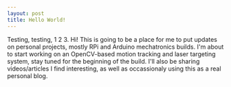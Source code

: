 ```yaml
---
layout: post
title: Hello World!
---
```


Testing, testing, 1 2 3. Hi! This is going to be a place for me to put updates on personal projects, mostly RPi and Arduino mechatronics builds. 
I'm about to start working on an OpenCV-based motion tracking and laser targeting system, stay tuned for the beginning of the build.
I'll also be sharing videos/articles I find interesting, as well as occassionaly using this as a real personal blog.
